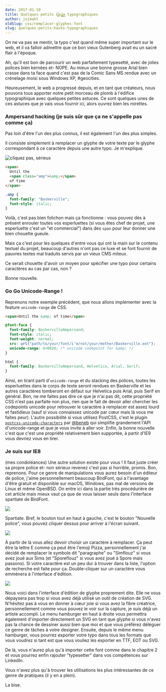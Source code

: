 ```yaml
---
date: 2017-01-10
title: Quelques petits h͔̞̞̭͙͠a̘ç̫̯͓k̵͖̘̬̳̱̯̤s̴͎̻̯ typographiques
author: jojmaht
oldSlug: css/remplacer-glyphes-font
slug: quelques-petits-hacks-typographiques
---
```


On ne va pas se mentir, la typo c'est quand même super important sur le web, et
il va falloir admettre que ce bon vieux Gutenberg avait eu un sacré flair à
l'époque.

Ah, qu'il est bon de parcourir un web parfaitement typesetté, avec de jolies
polices bien kernées et- NOPE. Au mieux une bonne grosse Arial bien crasse dans
ta face quand c'est pas de la Comic Sans MS rendue avec un crénelage moisi sous
Windows XP, #geocities.

Heureusement, le web a progressé depuis, et en tant que créateurs, nous pouvons
tous apporter notre petit morceau de plomb à l'édifice typographique avec
quelques petites astuces. Ce sont quelques unes de ces astuces que je vais vous
fournir ici, alors ouvrez bien les mirettes.

### Ampersand hacking (je suis sûr que ça ne s'appelle pas comme ça)

Pas loin d'être l'un des plus connus, il est également l'un des plus simples.

Il consiste simplement à remplacer un glyphe de votre texte par le glyphe
correspondant à ce caractère depuis une autre typo. Je m'explique.

![cliquez pas, sérieux](/images/articles/2017-01-10-quelques-petits-hacks-typographiques/csslickbait.png)

```html
<span>
  Until the
  <span class="amp">&amp;</span>
  of time
</span>
```

```css
.amp {
  font-family: "Baskerville";
  font-style: italic;
}
```

Voilà, c'est pas bien folichon mais ça fonctionne : vous pouvez dès à présent
enrouler toutes vos esperluettes (si vous êtes chef de projet, une esperluette
c'est un "et commercial") dans des `span` pour leur donner une bien chouette
gueule.

Mais ça c'est pour les quelques d'entre vous qui ont la main sur le contenu
textuel du projet, beaucoup d'autres n'ont pas ce luxe et se font fournir de
pauvres textes mal traduits servis par un vieux CMS miteux.

Ce serait chouette d'avoir un moyen pour spécifier une typo pour certains
caractères au cas par cas, non ?

Bonne nouvelle.

### Go Go Unicode-Range !

Reprenons notre exemple précédent, que nous allons implémenter avec la feature
`unicode-range` de CSS.

```html
<span>Until the &amp; of time</span>
```

```css
@font-face {
  font-family: BaskervilleAmpersand;
  font-style: italic;
  font-weight: normal;
  src: url("path/to/your/font/i'm/not/your/mother/Baskerville.eot");
  unicode-range: U+0026; /* unicode codepoint for &amp; */
}

html {
  font-family: BaskervilleAmpersand, Helvetica, Arial, Serif;
}
```

Ainsi, en tirant parti d'`unicode-range` et du stacking des polices, toutes les
esperluettes dans le corps de texte seront rendues en Baskerville et les autres
caractères tomberont en défaut sur Helvetica puis Arial, puis Serif en général.
Bon, ne me faites pas dire ce que je n'ai pas dit, cette propriété CSS n'est pas
parfaite non plus, rien que le fait de devoir aller chercher les codepoints
unicode pour retrouver le caractère à remplacer est assez lourd et fastidieux
(sauf si vous connaissez unicode par cœur mais là vous me faites peur). L'autre
possibilité si vous utilisez PostCSS, c'est le plugin
[`postcss-unicode-characters`](https://github.com/ben-eb/postcss-unicode-characters)
par [@beneb](https://github.com/ben-eb) qui simplifie grandement l'API
d'unicode-range et que je vous invite à aller voir. Enfin, la bonne nouvelle
c'est que c'est une propriété relativement bien supportée, à partir d'IE9 vous
devriez vous en tirer.

### Je suis sur IE8

(mes condoléances) Une autre solution existe pour vous ! Il faut juste créer sa
propre police et- non sérieux revenez c'est pas si horrible, promis. Bon,
reprenons. Pour ce genre de manipulations vous aurez besoin d'un éditeur de
police, j'aime personnellement beaucoup BirdFont, qui a l'avantage d'être
gratuit et disponible sur macOS, Windows, pas mal de versions de Linux et même
OpenBSD. On entre ici dans la partie très procédurière de cet article mais mieux
vaut ça que de vous laisser seuls dans l'interface spartiate de BirdFont.

![](/images/articles/2017-01-10-quelques-petits-hacks-typographiques/birdfont.png)

Spartiate. Bref, le bouton tout en haut à gauche, c'est le bouton "Nouvelle
police", vous pouvez cliquer dessus pour arriver à l'écran suivant.

![](/images/articles/2017-01-10-quelques-petits-hacks-typographiques/birdfont1.png)

À partir de là vous allez devoir choisir un caractère à remplacer. Ça peut être
la lettre E comme ça peut être l'emoji Pizza, personnellement j'ai décidé de
remplacer le symbole dit "paragraphe" ou "Simflouz" si vous avez joué aux Sims
(et "Sporeflouz" si vous avez joué à Spore mais passons). Si votre caractère est
un peu dur à trouver dans la liste, l'option de recherche est faite pour ça.
Double-cliquer sur un caractère vous emmènera à l'interface d'édition.

![](/images/articles/2017-01-10-quelques-petits-hacks-typographiques/birdfont3.png)

Nous voici dans l'interface d'édition de glyphe proprement dite. Elle ne vous
dépaysera pas trop si vous avez déjà utilisé un outil de création de SVG.
N'hésitez pas à vous en donner à cœur joie si vous avez la fibre créatrice,
personnellement comme vous pouvez le voir sur la capture, je suis déjà un
artiste accompli. Le menu hamburger en haut à droite vous permettra également
d'importer directement un SVG en tant que glyphe si vous n'avez pas la chance de
dessiner aussi bien que moi et que vous préférez déléguer ce genre de tâches à
votre designer. Ensuite, depuis le même menu hamburger, vous pourrez exporter
votre typo dans tous les formats que vous voudrez si tant est que vous vouliez
les exporter en TTF, EOT ou SVG.

De là, vous n'aurez plus qu'à importer cette font comme dans le chapitre 2 et
vous pourrez enfin rajouter "typesetter" dans vos compétences sur LinkedIn.

Vous n'avez plus qu'à trouver les utilisations les plus intéressantes de ce
genre de pratiques (il y en a plein).

La bise.
